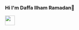 ### Hi I'm Daffa Ilham Ramadan👋

[<img height="32" width="32" src="https://cdn.jsdelivr.net/npm/simple-icons@v6/icons/#512BD4.svg" />](https://github.com/daffailhamramadan/daffailhamramadan)
